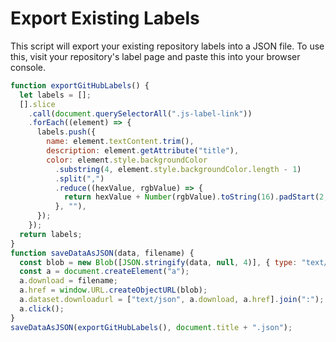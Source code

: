 # Export Existing Labels

This script will export your existing repository labels into a JSON file. To use this, visit your repository's label page and paste this into your browser console.

```js
function exportGitHubLabels() {
  let labels = [];
  [].slice
    .call(document.querySelectorAll(".js-label-link"))
    .forEach((element) => {
      labels.push({
        name: element.textContent.trim(),
        description: element.getAttribute("title"),
        color: element.style.backgroundColor
          .substring(4, element.style.backgroundColor.length - 1)
          .split(",")
          .reduce((hexValue, rgbValue) => {
            return hexValue + Number(rgbValue).toString(16).padStart(2, "0");
          }, ""),
      });
    });
  return labels;
}
function saveDataAsJSON(data, filename) {
  const blob = new Blob([JSON.stringify(data, null, 4)], { type: "text/json" });
  const a = document.createElement("a");
  a.download = filename;
  a.href = window.URL.createObjectURL(blob);
  a.dataset.downloadurl = ["text/json", a.download, a.href].join(":");
  a.click();
}
saveDataAsJSON(exportGitHubLabels(), document.title + ".json");
```
